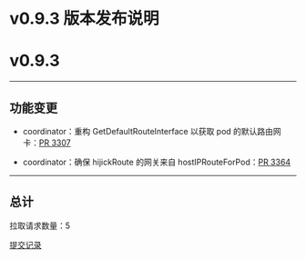 # v0.9.3 版本发布说明


# v0.9.3

***

## 功能变更

* coordinator：重构 GetDefaultRouteInterface 以获取 pod 的默认路由网卡：[PR 3307](https://github.com/spidernet-io/spiderpool/pull/3307)

* coordinator：确保 hijickRoute 的网关来自 hostIPRouteForPod：[PR 3364](https://github.com/spidernet-io/spiderpool/pull/3364)



***

## 总计

拉取请求数量：5

[提交记录](https://github.com/spidernet-io/spiderpool/compare/v0.9.2...v0.9.3)
